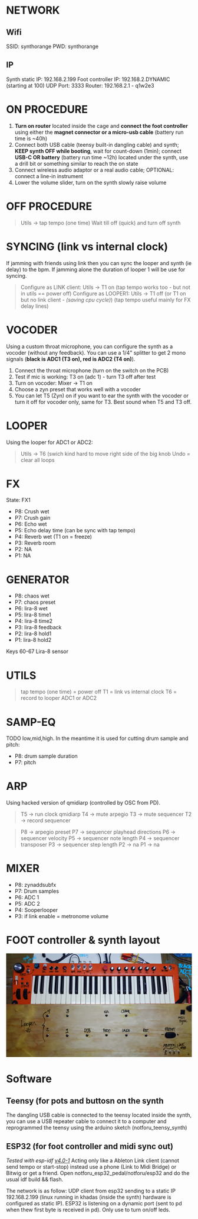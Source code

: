 # NETWORK

## Wifi

SSID: synthorange
PWD: synthorange

## IP

Synth static IP: 192.168.2.199
Foot controller IP: 192.168.2.DYNAMIC (starting at 100)
UDP Port: 3333
Router: 192.168.2.1 - q1w2e3
 
# ON PROCEDURE
 
1. **Turn on router** located inside the cage and **connect the foot controller** using either the **magnet connector or a micro-usb cable** (battery run time is ~40h)
2. Connect both USB cable (teensy built-in dangling cable) and synth; **KEEP synth OFF while booting**, wait for count-down (1min); connect **USB-C OR battery** (battery run time ~12h) located under the synth, use a drill bit or something similar to reach the on state
3. Connect wireless audio adaptor or a real audio cable; OPTIONAL: connect a line-in instrument
4. Lower the volume slider, turn on the synth slowly raise volume

# OFF PROCEDURE

> Utils -> tap tempo (one time)
> Wait till off (quick) and turn off synth

# SYNCING (link vs internal clock)

If jamming with friends using link then you can sync the looper and synth (ie delay) to the bpm. If jamming alone the duration of looper 1 will be use for syncing.

> Configure as LINK client: Utils -> T1 on (tap tempo works too - but not in utils == power off)
> Configure as LOOPER1: Utils -> T1 off (or T1 on but no link client - *(saving cpu cycle)*) (tap tempo useful mainly for FX delay lines)

# VOCODER

Using a custom throat microphone, you can configure the synth as a vocoder (without any feedback). You can use a 1/4" splitter to get 2 mono signals (**black is ADC1 (T3 on), red is ADC2 (T4 on)**).

 1. Connect the throat microphone (turn on the switch on the PCB)
 2. Test if mic is working: T3 on (adc 1) - turn T3 off after test
 3. Turn on vocoder: Mixer -> T1 on
 4. Choose a zyn preset that works well with a vocoder
 5. You can let T5 (Zyn) on if you want to ear the synth with the vocoder or turn it off for vocoder only, same for T3. Best sound when T5 and T3 off.


# LOOPER

Using the looper for ADC1 or ADC2:

> Utils -> T6 (swich kind hard to move right side of the big knob
> Undo = clear all loops


# FX

State: FX1

 - P8: Crush wet
 - P7: Crush gain
 - P6: Echo wet
 - P5: Echo delay time (can be sync with tap tempo)
 - P4: Reverb wet (T1 on = freeze)
 - P3: Reverb room
 - P2: NA
 - P1: NA


# GENERATOR

 - P8: chaos wet
 - P7: chaos preset
 - P6: lira-8 wet
 - P5: lira-8 time1
 - P4: lira-8 time2
 - P3: lira-8 feedback
 - P2: lira-8 hold1
 - P1: lira-8 hold2

 Keys 60-67 Lira-8 sensor


# UTILS

> tap tempo (one time) = power off
> T1 = link vs internal clock
> T6 = record to looper ADC1 or ADC2


# SAMP-EQ

TODO low,mid,high. In the meantime it is used for cutting drum sample and pitch:

 - P8: drum sample duration
 - P7: pitch


# ARP

Using hacked version of qmidiarp (controlled by OSC from PD).

> T5 -> run clock qmidiarp
> T4 -> mute arpegio
> T3 -> mute sequencer
> T2 -> record sequencer

> P8 -> arpegio preset
> P7 -> sequencer playhead directions
> P6 -> sequencer velocity
> P5 -> sequencer note length
> P4 -> sequencer transposer
> P3 -> sequencer step length 
> P2 -> na
> P1 -> na

# MIXER

 - P8: zynaddsubfx
 - P7: Drum samples
 - P6: ADC 1
 - P5: ADC 2
 - P4: Sooperlooper
 - P3: if link enable = metronome volume

# FOOT controller & synth layout

![Marking](https://github.com/patricksebastien/notu4/blob/main/marking.jpg?raw=true)

# Software

## Teensy (for pots and buttosn on the synth

The dangling USB cable is connected to the teensy located inside the synth, you can use a USB repeater cable to connect it to a computer and reprogrammed the teensy using the arduino sketch (notforu_teensy_synth)

## ESP32 (for foot controller and midi sync out)

*Tested with esp-idf [v4.0-1](https://github.com/espressif/esp-idf/releases/tag/v4.0-rc)*
Acting only like a Ableton Link client (cannot send tempo or start-stop) instead use a phone (Link to Midi Bridge) or Bitwig or get a friend. Open notforu_esp32_pedal/notforu/esp32 and do the usual idf build && flash.

The network is as follow: UDP client from esp32 sending to a static IP 192.168.2.199 (linux running in khadas (inside the synth) hardware is configured as static IP). ESP32 is listening on a dynamic port (sent to pd when thew first byte is received in pd). Only use to turn on/off leds.
